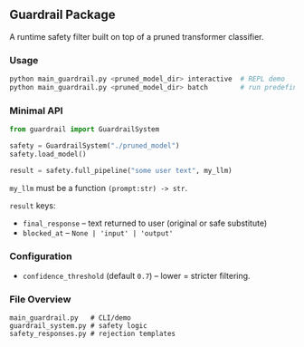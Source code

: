 ## Guardrail Package

A runtime safety filter built on top of a pruned transformer classifier.

### Usage
```bash
python main_guardrail.py <pruned_model_dir> interactive  # REPL demo
python main_guardrail.py <pruned_model_dir> batch        # run predefined tests
```

### Minimal API
```python
from guardrail import GuardrailSystem

safety = GuardrailSystem("./pruned_model")
safety.load_model()

result = safety.full_pipeline("some user text", my_llm)
```
`my_llm` must be a function `(prompt:str) -> str`.

`result` keys:
* `final_response` – text returned to user (original or safe substitute)
* `blocked_at` – `None | 'input' | 'output'`

### Configuration
* `confidence_threshold` (default `0.7`) – lower = stricter filtering.

### File Overview
```
main_guardrail.py   # CLI/demo
guardrail_system.py # safety logic
safety_responses.py # rejection templates
```
